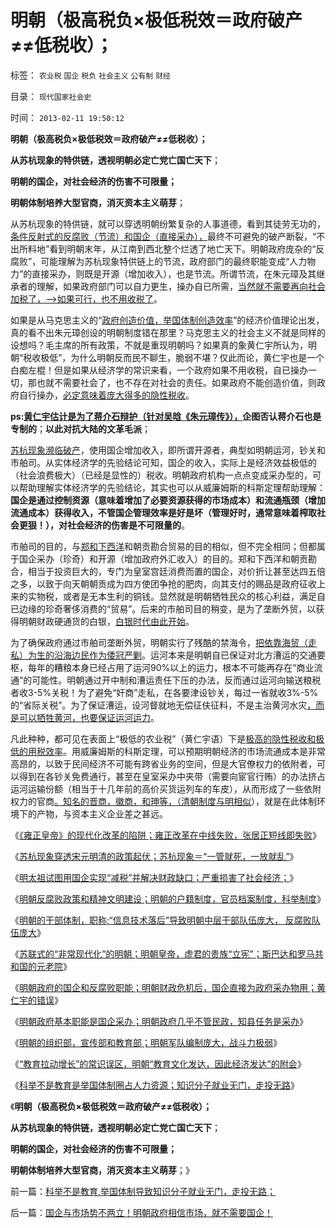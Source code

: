 # 明朝（极高税负&times;极低税效＝政府破产≠≠低税收）；

标签： `农业税` `国企` `税负` `社会主义` `公有制` `财经` 

目录： `现代国家社会史`

时间： `2013-02-11 19:50:12`

**明朝（极高税负×极低税效＝政府破产≠≠低税收）；**

**从苏杭现象的特供链，透视明朝必定亡党亡国亡天下**；

**明朝的国企，对社会经济的伤害不可限量；**

**明朝体制培养大型官商，消灭资本主义萌芽**；

从苏杭现象的特供链，就可以穿透明朝纷繁复杂的人事道德，看到其徒劳无功的，[条件反射式的反腐败（节流）和国企（直接采办），](../../../2013/2/10/明朝科举，知县，举人，教师，律师，状师和讼棍；.md)最终不可避免的破产断裂，“不出所料地”看到明朝末年，从江南到西北整个烂透了地亡天下。明朝政府庞杂的“反腐败”，可能理解为苏杭现象特供链上的节流，政府部门的最终职能变成“人力物力”的直接采办，则既是开源（增加收入），也是节流。所谓节流，在朱元璋及其继承者的理解，如果政府部门可以自力更生，操办自已所需，[当然就不需要再向社会加税了，——>如果可行，也不用收税了](../../../2013/2/10/明朝政府的国企和反腐败，黄仁宇的错误.md)。

如果是从马克思主义的“[政府创造价值，举国体制创造效率](../../../2013/1/15/苏杭现象“信仰政府创造价值”的民粹！制造了“无限制加税”.md)”的经济价值理论出发，真的看不出朱元璋创设的明朝制度错在那里？马克思主义的社会主义不就是同样的设想吗？毛主席的所有政策，不就是重现明朝吗？如果真的象黄仁宇所认为，明朝“税收极低”，为什么明朝反而民不聊生，脆弱不堪？仅此而论，黄仁宇也是一个白痴左棍！但是如果从经济学的常识来看，一个政府如果不用收税，自已操办一切，那也就不需要社会了，也不存在对社会的责任。如果政府不能创造价值，则政府自行操办，[必定意味着庞大得多的隐性税收](../../../2013/1/23/佛山小夫妻案中展示未来的“天堂or地狱”.md)。

**ps:[黄仁宇估计是为了蒋介石辩护（针对吴晗《朱元璋传》），](%E9%BB%84%E4%BB%81%E5%AE%87)企图否认蒋介石也是专制的**；**以此对抗大陆的文革毛派**；

[苏杭现象濒临破产](../../../2013/1/16/明朝亡天下，是苏杭现象的最后崩溃.md)，使用国企增加收入，即所谓开源者，典型如明朝运河，钞关和市舶司。从实体经济学的先验结论可知，国企的收入，实际上是经济效益极低的（社会浪费极大）（已经是显性的）税收。明朝政府机构一点点变成采办型的，可以帮助理解实体经济学的先验结论，其实也可以从威廉姆斯的科斯定理帮助理解：**国企是通过控制资源（意味着增加了必要资源获得的市场成本）和流通瓶颈（增加流通成本）获得收入，不管国企管理效率是好是坏（管理好时，通常意味着榨取社会更狠！），对社会经济的伤害是不可限量的**。

市舶司的目的，与[郑和下西洋](../../../2010/5/31/指南针？罗马下东洋远远超过郑和下西洋！.md)和朝贡勘合贸易的目的相似，但不完全相同；但都属于国企采办（珍奇）和开源（增加政府外汇收入）的目的。郑和下西洋和朝贡勘合，相当于投资巨大的，专门为皇室宫廷消费而置的国企，对价折让甚至达四五倍之多，以致于向天朝朝贡成为四方使团争抢的肥肉，向其支付的赐品是政府征收上来的实物税，或者是无本生利的铜钱。显然就是明朝牺牲民众的核心利益，满足自已边缘的珍奇奢侈消费的“贸易”。后来的市舶司目的稍变，是为了垄断外贸，以获得明朝财政硬通货的白银，[白银时代由此开始](../../../2008/11/3/亡于内需不振！今天仍是明朝吗？.md)。

为了确保政府通过市舶司垄断外贸，明朝实行了残酷的禁海令，[把依靠海贸（走私）为生的沿海边民作为倭冠严剿](../../../2010/8/27/明朝对华汉社会摧残远甚蒙古入侵.md)。运河本来是明朝自已保证对北方漕运的交通要枢，每年的糟粮本身已经占用了运河90%以上的运力，根本不可能再存在“商业流通”的可能性。明朝通过开中制和漕运责任下压的办法，反而通过运河向输送粮税者收3-5%关税！为了避免“奸商”走私，在各要津设钞关，每过一省就收3%-5%的“省际关税”。为了保证漕运，设河督就地无偿征伕征料，不是主治黄河水灾[，而是可以牺牲黄河，也要保证运河运力](../../../2010/6/7/大运河与中央集权；物流成本与政治形态的关系.md)。

凡此种种，都可见在表面上“极低的农业税”（黄仁宇语）下是[极高的隐性税收和极低的用税效率](../../../2013/2/10/明朝政府的国企和反腐败，黄仁宇的错误.md)。用威廉姆斯的科斯定理，可以预期明朝经济的市场流通成本是非常高昂的，以致于民间经济不可能有跨省业务的空间，但是大官僚权力的依附者，可以得到在各钞关免费通行，甚至在皇室采办中夹带（需要向宦官行贿）的办法挤占运河运输份额（相当于十几年前的高价买货运列车的车皮），从而形成了一些依附权力的官商[。知名的晋商，徽商，和珅等，（清朝制度与明相似](../../../2013/2/5/“一管就死，一放就乱”，和珅类官商的强势崛起.md)），就是在此体制环境下的产物，与资本主义企业差之甚远。

《[《雍正皇帝》的现代化改革的陷阱；雍正改革在中线失败，张居正短线即失败](../../../2013/2/5/《雍正皇帝》改革陷阱和张居正.md)》

《[苏杭现象穿透宋元明清的政策起伏；苏杭现象＝“一管就死，一放就乱”](../../../2013/2/5/“一管就死，一放就乱”，和珅类官商的强势崛起.md)》

《[明太祖试图用国企实现“减税”并解决财政缺口；严重损害了社会经济；](../../../2013/2/5/明朝“国企，国有化，专营化”严重损毁了社会经济.md)》

《[明朝反腐败政策和精神文明建设；明朝的户籍制度，官员档案制度，科举制度](../../../2013/2/9/明朝反腐败政策和精神文明建设.md)》

《[明朝的干部体制，职称;“信息技术落后”导致明朝中层干部队伍庞大， 反腐败队伍庞大](../../../2013/2/9/明朝的干部体制，职称，和反腐败机构.md)》

《[苏联式的“非常现代化”的明朝；明朝皇帝，虚君的贵族“立宪”；斯巴达和罗马共和国的元老院](../../../2013/2/10/明朝的立宪，虚君，贵族，斯巴达和元老院.md)》

《[明朝政府的国企和反腐败职能；明朝财政危机后，国企直接为政府采办物用；黄仁宇的错误](../../../2013/2/10/明朝政府的国企和反腐败，黄仁宇的错误.md)》

《[明朝政府基本职能是国企采办；明朝政府几乎不管民政，知县任务是采办](../../../2013/2/10/明朝科举，知县，举人，教师，律师，状师和讼棍；.md)》

《[明朝的组织部，宣传部和教育部；明朝军队编制庞大，战斗力极弱](../../../2013/2/10/明朝的组织部，宣传部，教育部，国企卫所.md)》

《[“教育拉动增长”的常识误区，明朝“教育文化发达，因此经济发达”的附会](../../../2013/2/11/科举不是教育,“教育拉动增长”的常识误区.md)》

《[科举不是教育是举国体制圈占人力资源；知识分子就业无门，走投无路](../../../2013/2/11/科举不是教育,举国体制导致知识分子就业无门，走投无路；.md)》

《**明朝（极高税负×极低税效＝政府破产≠≠低税收）；**

**从苏杭现象的特供链，透视明朝必定亡党亡国亡天下**；

**明朝的国企，对社会经济的伤害不可限量；**

**明朝体制培养大型官商，消灭资本主义萌芽**；》



前一篇：[科举不是教育,举国体制导致知识分子就业无门，走投无路；](../../../2013/2/11/科举不是教育,举国体制导致知识分子就业无门，走投无路；.md)

后一篇：[国企与市场势不两立！明朝政府相信市场，就不需要国企！](../../../2013/2/11/国企与市场势不两立！明朝政府相信市场，就不需要国企！.md)